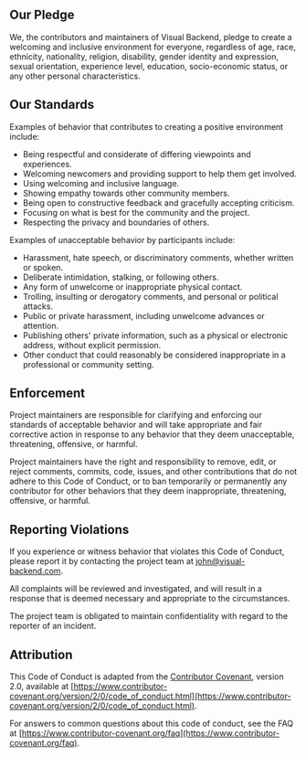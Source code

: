 
## Our Pledge 
We, the contributors and maintainers of Visual Backend, pledge to create a welcoming and inclusive environment for everyone, regardless of age, race, ethnicity, nationality, religion, disability, gender identity and expression, sexual orientation, experience level, education, socio-economic status, or any other personal characteristics. 

## Our Standards 
Examples of behavior that contributes to creating a positive environment include: 

- Being respectful and considerate of differing viewpoints and experiences. 
- Welcoming newcomers and providing support to help them get involved. 
- Using welcoming and inclusive language. 
- Showing empathy towards other community members. 
- Being open to constructive feedback and gracefully accepting criticism. 
- Focusing on what is best for the community and the project. 
- Respecting the privacy and boundaries of others. 

Examples of unacceptable behavior by participants include: 

- Harassment, hate speech, or discriminatory comments, whether written or spoken. 
- Deliberate intimidation, stalking, or following others. 
- Any form of unwelcome or inappropriate physical contact. 
- Trolling, insulting or derogatory comments, and personal or political attacks. 
- Public or private harassment, including unwelcome advances or attention. 
- Publishing others' private information, such as a physical or electronic address, without explicit permission. 
- Other conduct that could reasonably be considered inappropriate in a professional or community setting. 

## Enforcement
Project maintainers are responsible for clarifying and enforcing our standards of acceptable behavior and will take appropriate and fair corrective action in response to any behavior that they deem unacceptable, threatening, offensive, or harmful. 

Project maintainers have the right and responsibility to remove, edit, or reject comments, commits, code, issues, and other contributions that do not adhere to this Code of Conduct, or to ban temporarily or permanently any contributor for other behaviors that they deem inappropriate, threatening, offensive, or harmful. 

## Reporting Violations 
If you experience or witness behavior that violates this Code of Conduct, please report it by contacting the project team at john@visual-backend.com. 

All complaints will be reviewed and investigated, and will result in a response that is deemed necessary and appropriate to the circumstances. 

The project team is obligated to maintain confidentiality with regard to the reporter of an incident. 

## Attribution 
This Code of Conduct is adapted from the [Contributor Covenant](https://www.contributor-covenant.org), version 2.0, available at [https://www.contributor-covenant.org/version/2/0/code_of_conduct.html](https://www.contributor-covenant.org/version/2/0/code_of_conduct.html). 

For answers to common questions about this code of conduct, see the FAQ at [https://www.contributor-covenant.org/faq](https://www.contributor-covenant.org/faq). 